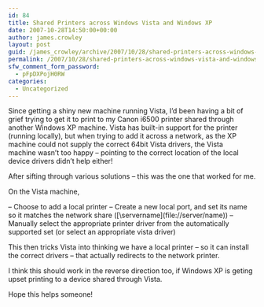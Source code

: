 ```yaml
---
id: 84
title: Shared Printers across Windows Vista and Windows XP
date: 2007-10-28T14:50:00+00:00
author: james.crowley
layout: post
guid: /james_crowley/archive/2007/10/28/shared-printers-across-windows-vista-and-windows-xp.aspx
permalink: /2007/10/28/shared-printers-across-windows-vista-and-windows-xp/
sfw_comment_form_password:
  - pFpDXPojH0RW
categories:
  - Uncategorized
---
```

<P mce_keep="true">Since getting a shiny new machine running Vista, I&#8217;d been having a bit of grief trying to get it to print to my Canon i6500&nbsp;printer shared through another Windows XP machine. Vista has built-in support for the printer (running locally), but when&nbsp;trying to add it across a network, as the XP machine could not supply the correct 64bit Vista drivers, the&nbsp;Vista machine&nbsp;wasn&#8217;t too happy &#8211; pointing to the correct location of the local device drivers didn&#8217;t help either!

  
<P mce_keep="true">After sifting through various solutions &#8211; this was the one that worked for me.</P>  
<P mce_keep="true">On the Vista machine,&nbsp;</P>  
<P mce_keep="true">&#8211; Choose to add a local printer  
&#8211; Create a new local port, and set its name so it matches the network share ([\servername](file://server/name))  
&#8211; Manually select the appropriate printer driver from the automatically supported set (or select an appropriate vista driver)</P>  
<P mce_keep="true">This then tricks Vista into thinking we have a local printer &#8211; so it can install the correct drivers &#8211; that actually redirects to the network printer.</P>  
<P mce_keep="true">I think this should work in the reverse direction too, if Windows XP is geting upset printing to a device shared through Vista.</P>  
<P mce_keep="true">Hope this helps someone!</P></p>
